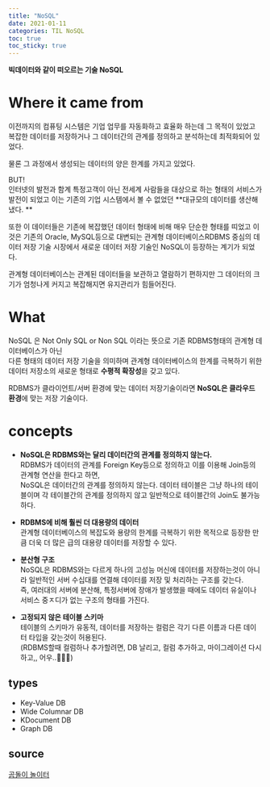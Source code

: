 ```yaml
---
title: "NoSQL"
date: 2021-01-11
categories: TIL NoSQL
toc: true
toc_sticky: true
---
```

  **빅데이터와 같이 떠오르는 기술 NoSQL**  
  
# Where it came from  
이전까지의 컴퓨팅 시스템은 기업 업무를 자동화하고 효율화 하는데 그 목적이 있었고 복잡한 데이터를 저장하거나 그 데이터간의 관계를 정의하고 분석하는데 최적화되어 있었다.  
  
물론 그 과정에서 생성되는 데이터의 양은 한계를 가지고 있었다.  
  
BUT!  
인터넷의 발전과 함계 특정고객이 아닌 전세계 사람들을 대상으로 하는 형태의 서비스가 발전이 되었고 이는 기존의 기업 시스템에서 볼 수 없었던 **대규모의 데이터를 생산해냈다. **  
  
또한 이 데이터들은 기존에 복잡했던 데이터 형태에 비해 매우 단순한 형태를 띠었고 이것은 기존의 Oracle, 
 MySQL등으로 대변되는 관계형 데이터베이스RDBMS 중심의 데이터 저장 기술 시장에서 새로운 데이터 저장 기술인 NoSQL이 등장하는 계기가 되었다.  
  
관계형 데이터베이스는 관계된 데이터들을 보관하고 열람하기 편하지만 그 데이터의 크기가 엄청나게 커지고 복잡해지면 유지관리가 힘들어진다.  
  
# What  
NoSQL 은 Not Only SQL or Non SQL 이라는 뜻으로 기존 RDBMS형태의 관계형 데이터베이스가 아닌  
 다른 형태의 데이터 저장 기술을 의미하며 관계형 데이터베이스의 한계를 극복하기 위한 데이터 저장소의 새로운 형태로 **수평적 확장성**을 갖고 있다.  
  
RDBMS가 클라이언트/서버 환경에 맞는 데이터 저장기술이라면 **NoSQL은 클라우드 환경**에 맞는 저장 기술이다.  
  
# concepts  
- **NoSQL은 RDBMS와는 달리 데이터간의 관계를 정의하지 않는다.**  
RDBMS가 데이터의 관계를 Foreign Key등으로 정의하고 이를 이용해 Join등의 관계형 연산을 한다고 하면,  
 NoSQL은 데이터간의 관계를 정의하지 않는다. 데이터 테이블은 그냥 하나의 테이블이며 각 테이블간의 관계를 정의하지 않고 일반적으로 테이블간의 Join도 불가능하다.  
  
- **RDBMS에 비해 훨씬 더 대용량의 데이터**  
관계형 데이터베이스의 복잡도와 용량의 한계를 극복하기 위한 목적으로 등장한 만큼 더욱 더 많은 급의 대용량 데이터를 저장할 수 있다.  
  
- **분산형 구조**  
NoSQL은 RDBMS와는 다르게 하나의 고성능 머신에 데이터를 저장하는것이 아니라 일반적인 서버 수십대를 연결해 데이터를 저장 및 처리하는 구조를 갖는다.  
 즉, 여러대의 서버에 분산해, 특정서버에 장애가 발생했을 때에도 데이터 유실이나 서비스 중ㅈ디가 없는 구조의 형태를 가진다.  
  
- **고정되지 않은 테이블 스키마**  
테이블의 스키마가 유동적, 데이터를 저장하는 컬럼은 각기 다른 이름과 다른 데이터 타입을 갖는것이 허용된다.  
(RDBMS할때 컬럼하나 추가할려면, DB 날리고, 컬럼 추가하고, 마이그레이션 다시하고,, 어우..🤦🏻‍♀️)  
  
## types  
- Key-Value DB  
- Wide Columnar DB  
- KDocument DB  
- Graph DB  

  
  


## source  
[곰돌이 놀이터](https://helloworld-88.tistory.com/18)  
